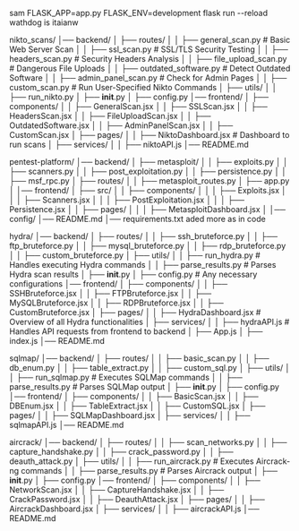 sam
FLASK_APP=app.py FLASK_ENV=development flask run --reload
wathdog is itaianw

nikto_scans/
│── backend/
│   ├── routes/
│   │   ├── general_scan.py        # Basic Web Server Scan
│   │   ├── ssl_scan.py            # SSL/TLS Security Testing
│   │   ├── headers_scan.py        # Security Headers Analysis
│   │   ├── file_upload_scan.py    # Dangerous File Uploads
│   │   ├── outdated_software.py   # Detect Outdated Software
│   │   ├── admin_panel_scan.py    # Check for Admin Pages
│   │   ├── custom_scan.py         # Run User-Specified Nikto Commands
│   ├── utils/
│   │   ├── run_nikto.py
│   ├── __init__.py
│   ├── config.py
│── frontend/
│   ├── components/
│   │   ├── GeneralScan.jsx
│   │   ├── SSLScan.jsx
│   │   ├── HeadersScan.jsx
│   │   ├── FileUploadScan.jsx
│   │   ├── OutdatedSoftware.jsx
│   │   ├── AdminPanelScan.jsx
│   │   ├── CustomScan.jsx
│   ├── pages/
│   │   ├── NiktoDashboard.jsx  # Dashboard to run scans
│   ├── services/
│   │   ├── niktoAPI.js
│── README.md
    

pentest-platform/
│── backend/
│   ├── metasploit/
│   │   ├── exploits.py
│   │   ├── scanners.py
│   │   ├── post_exploitation.py
│   │   ├── persistence.py
│   │   ├── msf_rpc.py
│   ├── routes/
│   │   ├── metasploit_routes.py
│   ├── app.py
│
│── frontend/
│   ├── src/
│   │   ├── components/
│   │   │   ├── Exploits.jsx
│   │   │   ├── Scanners.jsx
│   │   │   ├── PostExploitation.jsx
│   │   │   ├── Persistence.jsx
│   │   ├── pages/
│   │   │   ├── MetasploitDashboard.jsx
│
│── config/
│── README.md
│── requirements.txt
aded more as in code

hydra/
│── backend/
│   ├── routes/
│   │   ├── ssh_bruteforce.py
│   │   ├── ftp_bruteforce.py
│   │   ├── mysql_bruteforce.py
│   │   ├── rdp_bruteforce.py
│   │   ├── custom_bruteforce.py
│   ├── utils/
│   │   ├── run_hydra.py  # Handles executing Hydra commands
│   │   ├── parse_results.py  # Parses Hydra scan results
│   ├── __init__.py
│   ├── config.py  # Any necessary configurations
│── frontend/
│   ├── components/
│   │   ├── SSHBruteforce.jsx
│   │   ├── FTPBruteforce.jsx
│   │   ├── MySQLBruteforce.jsx
│   │   ├── RDPBruteforce.jsx
│   │   ├── CustomBruteforce.jsx
│   ├── pages/
│   │   ├── HydraDashboard.jsx  # Overview of all Hydra functionalities
│   ├── services/
│   │   ├── hydraAPI.js  # Handles API requests from frontend to backend
│   ├── App.js
│   ├── index.js
│── README.md



sqlmap/
│── backend/
│   ├── routes/
│   │   ├── basic_scan.py
│   │   ├── db_enum.py
│   │   ├── table_extract.py
│   │   ├── custom_sql.py
│   ├── utils/
│   │   ├── run_sqlmap.py  # Executes SQLMap commands
│   │   ├── parse_results.py  # Parses SQLMap output
│   ├── __init__.py
│   ├── config.py
│── frontend/
│   ├── components/
│   │   ├── BasicScan.jsx
│   │   ├── DBEnum.jsx
│   │   ├── TableExtract.jsx
│   │   ├── CustomSQL.jsx
│   ├── pages/
│   │   ├── SQLMapDashboard.jsx
│   ├── services/
│   │   ├── sqlmapAPI.js
│── README.md



aircrack/
│── backend/
│   ├── routes/
│   │   ├── scan_networks.py
│   │   ├── capture_handshake.py
│   │   ├── crack_password.py
│   │   ├── deauth_attack.py
│   ├── utils/
│   │   ├── run_aircrack.py  # Executes Aircrack-ng commands
│   │   ├── parse_results.py  # Parses Aircrack output
│   ├── __init__.py
│   ├── config.py
│── frontend/
│   ├── components/
│   │   ├── NetworkScan.jsx
│   │   ├── CaptureHandshake.jsx
│   │   ├── CrackPassword.jsx
│   │   ├── DeauthAttack.jsx
│   ├── pages/
│   │   ├── AircrackDashboard.jsx
│   ├── services/
│   │   ├── aircrackAPI.js
│── README.md
